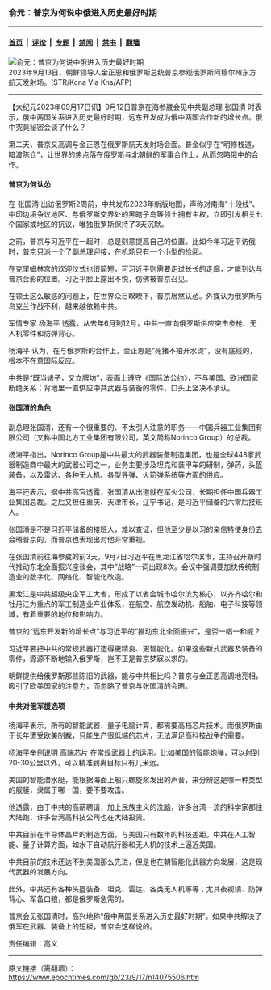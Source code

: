 ### 俞元：普京为何说中俄进入历史最好时期

---

#### [首页](../../../..?n14075506) &nbsp;|&nbsp; [评论](../../../../../epoch-comment?n14075506) &nbsp;|&nbsp; [专题](../../../../../epoch-special?n14075506) &nbsp;|&nbsp; [禁闻](../../../../../epoch-news?n14075506) &nbsp;|&nbsp; [禁书](../../../../../books?n14075506) &nbsp;|&nbsp; [翻墙](https://github.com/gfw-breaker/nogfw/blob/master/README.md?n14075506)


<div><img alt="俞元：普京为何说中俄进入历史最好时期" class="attachment-djy_600_400 size-djy_600_400 wp-post-image" src="https://i.epochtimes.com/assets/uploads/2023/09/id14075510-000_33V78GL-.jpeg"/>
<div class="caption">
 2023年9月13日，朝鲜领导人金正恩和俄罗斯总统普京参观俄罗斯阿穆尔州东方航天发射场。(STR/Kcna Via Kns/AFP)
</div></div><hr/><div class="post_content" id="artbody" itemprop="articleBody">
 <!-- article content begin -->
 <p>
  【大纪元2023年09月17日讯】9月12日普京在海参崴会见中共副总理
  <ok href="https://www.epochtimes.com/gb/tag/%E5%BC%A0%E5%9B%BD%E6%B8%85.html">
   张国清
  </ok>
  时表示，俄中两国关系进入历史最好时期，远东开发成为俄中两国合作新的增长点。俄中究竟秘密会谈了什么？
 </p>
 <p>
  第二天，普京又高调与金正恩在俄罗斯航天发射场会面。普金似乎在“明修栈道，暗渡陈仓”，让世界的焦点落在俄罗斯与北朝鲜的军事合作上，从而忽略俄中的合作。
 </p>
 <h4>
  普京为何认怂
 </h4>
 <p>
  在
  <ok href="https://www.epochtimes.com/gb/tag/%E5%BC%A0%E5%9B%BD%E6%B8%85.html">
   张国清
  </ok>
  出访俄罗斯2周前，中共发布2023年新版地图，声称对南海“十段线”、中印边境争议地区、与俄罗斯交界处的黑瞎子岛等领土拥有主权，立即引发相关七个国家或地区的抗议，唯独俄罗斯保持了3天沉默。
 </p>
 <p>
  之前，普京与习近平在一起时，总是刻意提高自己的位置。比如今年习近平访俄时，普京只派一个了副总理迎接，在机场只有一个小型的检阅。
 </p>
 <p>
  在克里姆林宫的欢迎仪式也很简短，可习近平则需要走过长长的走廊，才能到达与普京合影的位置。习近平脸上露出不悦，仿佛被普京召见。
 </p>
 <p>
  在领土这么敏感的问题上，在世界众目睽睽下，普京居然认怂。外媒认为俄罗斯与乌克兰作战不利，越来越依赖中共。
 </p>
 <p>
  军情专家
  <ok href="https://www.epochtimes.com/gb/tag/%E6%9D%A8%E6%B5%B7%E5%B9%B3.html">
   杨海平
  </ok>
  透露，从去年6月到12月，中共一直向俄罗斯供应突击步枪、无人机零件和防弹背心。
 </p>
 <p>
  <ok href="https://www.epochtimes.com/gb/tag/%E6%9D%A8%E6%B5%B7%E5%B9%B3.html">
   杨海平
  </ok>
  认为，在与俄罗斯的合作上，金正恩是“死猪不拍开水烫”，没有底线的，根本不在意国际反应。
 </p>
 <p>
  中共是“既当婊子，又立牌坊”，表面上遵守《国际法公约》，不与美国、欧洲国家断绝关系；背地里一直供应中共武器与装备的零件，口头上坚决不承认。
 </p>
 <h4>
  张国清的角色
 </h4>
 <p>
  副总理张国清，还有一个很重要的、不太引人注意的职务——中国兵器工业集团有限公司（又称中国北方工业集团有限公司，英文简称Norinco Group）的总裁。
 </p>
 <p>
  杨海平指出，Norinco Group是中共最大的武器装备制造集团，也是全球448家武器制造商中最大的武器公司之一，业务主要涉及坦克和装甲车的研制，弹药，头盔装备，以及雷达、各种无人机、各型导弹、火箭弹系统等方面的供应。
 </p>
 <p>
  海平还表示，据中共高官透露，张国清从出道就在军火公司，长期担任中国兵器工业集团总裁。之后又担任重庆、天津市长，辽宁书记，是习近平储备的六零后接班人。
 </p>
 <p>
  张国清是不是习近平储备的接班人，难以查证，但他至少是以习的亲信特使身份去会晤普京的，而普京也表现出对他非常重视。
 </p>
 <p>
  在张国清前往海参崴的前3天，9月7日习近平在黑龙江省哈尔滨市，主持召开新时代推动东北全面振兴座谈会，其中“战略”一词出现8次。会议中强调要加快传统制造业的数字化、网络化、智能化改造。
 </p>
 <p>
  黑龙江是中共超级央企军工大省，形成了以省会城市哈尔滨为核心，以齐齐哈尔和牡丹江为重点的军工制造业产业体系，在航空、航空发动机、船舶、电子科技等领域，有着重要的地位和影响力。
 </p>
 <p>
  普京的“远东开发新的增长点”与习近平的“推动东北全面振兴”，是否一唱一和呢？
 </p>
 <p>
  习近平要把中共的常规武器打造得更精良、更智能化。如果这些新式武器及装备的零件，源源不断地输入俄罗斯，岂不正是普京梦寐以求的。
 </p>
 <p>
  朝鲜提供给俄罗斯那些陈旧的武器，能与中共相比吗？普京与金正恩高调地亮相，吸引了欧美国家的注意力，而忽略了普京与张国清的会晤。
 </p>
 <h4>
  中共对俄军援选项
 </h4>
 <p>
  杨海平表示，所有的智能武器、量子电脑计算，都需要高档芯片技术。而俄罗斯由于长年遭受欧美制裁，只能生产很低端的芯片，无法满足高科技战争的需要。
 </p>
 <p>
  杨海平举例说明
  <ok href="https://www.epochtimes.com/gb/tag/%E9%AB%98%E7%AB%AF%E8%8A%AF%E7%89%87.html">
   高端芯片
  </ok>
  在常规武器上的运用。比如美国的智能炮弹，可以射到20-30公里以外，可以精准到离目标只有几米远。
 </p>
 <p>
  美国的智能潜水艇，能根据海面上船只螺旋桨发出的声音，来分辨这是哪一种类型的舰艇，隶属于哪一国，要不要攻击。
 </p>
 <p>
  他透露，由于中共的高薪聘请，加上民族主义的洗脑，许多台湾一流的科学家都往大陆跑，许多台湾高科技公司也在大陆投资。
 </p>
 <p>
  中共目前在半导体晶片的制造方面，与美国只有数年的科技差距。中共在人工智能、量子计算方面，如水下自动航行器和无人机的技术上逼近美国。
 </p>
 <p>
  中共目前的技术还达不到美国那么先进，但是也在朝智能化武器方向发展，这是现代武器的发展方向。
 </p>
 <p>
  此外，中共还有各种头盔装备、坦克、雷达、各类无人机等等；尤其夜视镜、防弹背心、军备口粮，都是俄罗斯急需的。
 </p>
 <p>
  普京会见张国清时，高兴地称“俄中两国关系进入历史最好时期”。如果中共解决了俄军在武器、装备上的短板，普京会这样说的。
 </p>
 <p>
  责任编辑：高义
 </p>
 <!-- article content end -->
 <div id="below_article_ad">
 </div>
</div>


---

原文链接（需翻墙）：https://www.epochtimes.com/gb/23/9/17/n14075506.htm